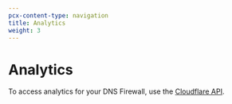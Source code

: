 ```yaml
---
pcx-content-type: navigation
title: Analytics
weight: 3
---
```


# Analytics

To access analytics for your DNS Firewall, use the [Cloudflare API](https://api.cloudflare.com/#dns-firewall-analytics-properties).
